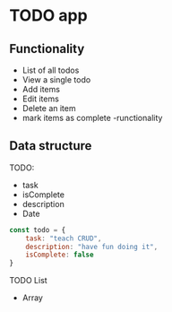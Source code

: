 #  TODO app

## Functionality

- List of all todos
- View a single todo
- Add items
- Edit items
- Delete an item
- mark items as complete 
-runctionality

## Data structure

TODO:
- task
- isComplete
- description
- Date 
```js
const todo = {
    task: "teach CRUD",
    description: "have fun doing it",
    isComplete: false
}
```

TODO List

- Array 